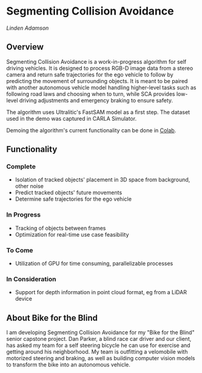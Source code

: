 # Segmenting Collision Avoidance
_Linden Adamson_
## Overview
Segmenting Collision Avoidance is a work-in-progress algorithm for self driving vehicles. It is designed to process RGB-D image data from a stereo camera and return safe trajectories for the ego vehicle to follow by predicting the movement of surrounding objects. It is meant to be paired with another autonomous vehicle model handling higher-level tasks such as following road laws and choosing when to turn, while SCA provides low-level driving adjustments and emergency braking to ensure safety.

The algorithm uses Ultralitic's FastSAM model as a first step. The dataset used in the demo was captured in CARLA Simulator.

Demoing the algorithm's current functionality can be done in [Colab](https://colab.research.google.com/drive/1RuYl2oYogi_rdPMVeIv6bfQhAwWUqGbg?usp=sharing).
## Functionality
### Complete
- Isolation of tracked objects' placement in 3D space from background, other noise
- Predict tracked objects' future movements
- Determine safe trajectories for the ego vehicle
### In Progress
- Tracking of objects between frames
- Optimization for real-time use case feasibility
### To Come
- Utilization of GPU for time consuming, parallelizable processes
### In Consideration
- Support for depth information in point cloud format, eg from a LiDAR device 
## About Bike for the Blind
I am developing Segmenting Collision Avoidance for my "Bike for the Blind" senior capstone project. Dan Parker, a blind race car driver and our client, has asked my team for a self steering bicycle he can use for exercise and getting around his neighborhood. My team is outfitting a velomobile with motorized steering and braking, as well as building computer vision models to transform the bike into an autonomous vehicle. 
